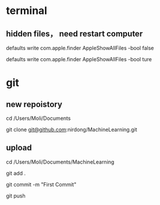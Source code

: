 # terminal
## hidden files， need restart computer
defaults write com.apple.finder AppleShowAllFiles -bool false

defaults write com.apple.finder AppleShowAllFiles -bool ture





# git
## new repoistory

cd /Users/Moli/Documents

git clone git@github.com:nirdong/MachineLearning.git

## upload 
cd /Users/Moli/Documents/MachineLearning

git add .

git commit -m "First Commit"

git push


